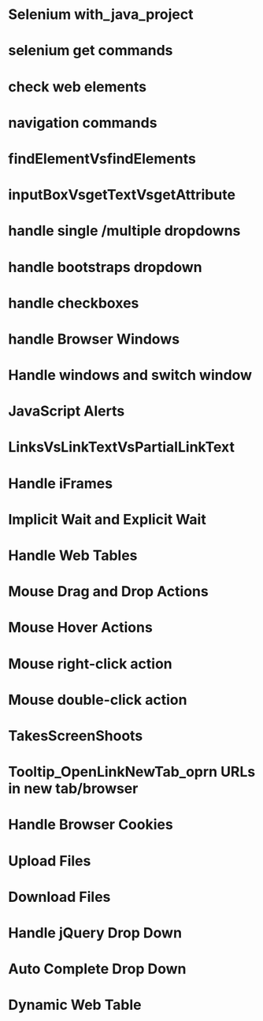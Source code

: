 # Selenium with_java_project

# selenium get commands
# check web elements
# navigation commands
# findElementVsfindElements
# inputBoxVsgetTextVsgetAttribute
# handle single /multiple dropdowns
# handle bootstraps dropdown
# handle checkboxes
# handle Browser Windows
# Handle windows and switch window
# JavaScript Alerts
# LinksVsLinkTextVsPartialLinkText
# Handle iFrames
# Implicit Wait and Explicit Wait
# Handle Web Tables
# Mouse Drag and Drop Actions
# Mouse Hover Actions
# Mouse right-click action
# Mouse double-click action
# TakesScreenShoots
# Tooltip_OpenLinkNewTab_oprn URLs in new tab/browser
# Handle Browser Cookies
# Upload Files
# Download Files
# Handle jQuery Drop Down
# Auto Complete Drop Down
# Dynamic Web Table


